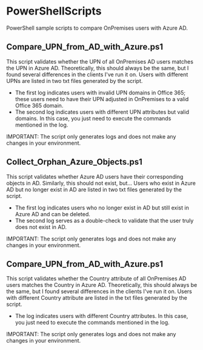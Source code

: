 # PowerShellScripts

PowerShell sample scripts to compare OnPremises users with Azure AD.

## Compare_UPN_from_AD_with_Azure.ps1

This script validates whether the UPN of all OnPremises AD users matches the UPN in Azure AD. Theoretically, this should always be the same, but I found several differences in the clients I've run it on.
Users with different UPNs are listed in two txt files generated by the script.

- The first log indicates users with invalid UPN domains in Office 365; these users need to have their UPN adjusted in OnPremises to a valid Office 365 domain.
- The second log indicates users with different UPN attributes but valid domains. In this case, you just need to execute the commands mentioned in the log.

IMPORTANT: The script only generates logs and does not make any changes in your environment.

## Collect_Orphan_Azure_Objects.ps1

This script validates whether Azure AD users have their corresponding objects in AD. Similarly, this should not exist, but...
Users who exist in Azure AD but no longer exist in AD are listed in two txt files generated by the script.

- The first log indicates users who no longer exist in AD but still exist in Azure AD and can be deleted.
- The second log serves as a double-check to validate that the user truly does not exist in AD.

IMPORTANT: The script only generates logs and does not make any changes in your environment.

## Compare_UPN_from_AD_with_Azure.ps1

This script validates whether the Country attribute of all OnPremises AD users matches the Country in Azure AD. Theoretically, this should always be the same, but I found several differences in the clients I've run it on.
Users with different Country attribute are listed in the txt files generated by the script.

- The log indicates users with different Country attributes. In this case, you just need to execute the commands mentioned in the log.

IMPORTANT: The script only generates logs and does not make any changes in your environment.
